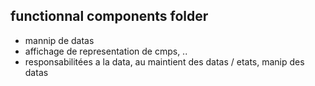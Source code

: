 ## functionnal components folder

- mannip de datas 
- affichage de representation de cmps, ..
- responsabilitées a la data, au maintient des datas / etats, manip des datas